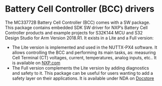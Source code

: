 # Battery Cell Controller \(BCC\) drivers

The MC33772B Battery Cell Controller \(BCC\) comes with a SW package. This package contains embedded SDK SW driver for NXP’s Battery Cell Controller products and example projects for S32K144 MCU and S32 Design Studio for Arm Version 2018.R1. It exists in a Lite and a Full version:

* The Lite version is implemented and used in the NUTTX-PX4 software. It allows controlling the BCC and performing its main tasks, as: measuring Cell Terminal \(CT\) voltages, current, temperatures, analog inputs, etc.. It is available on [NXP.com](https://www.nxp.com/design/analog-expert-software-and-tools/sdk-analog-expert-drivers/embedded-sw-battery-cell-controller-software-driver-for-mc33771b-mc33772b:EMBEDDED-SW-BCC)
* The Full version complements the Lite version by adding diagnostics and safety to it. This package can be useful for users wanting to add a safety layer on their applications. It is available under NDA on [Docstore](https://www.docstore.nxp.com/products?path=/content/docstore/product-hierarchy/Automotive-Battery-Management/MC33771--MC33772--MC33664&folderuuid=10722735-c3a3-47dd-a794-8eec20db8c66)



